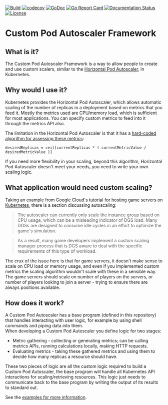 [![Build](https://github.com/jthomperoo/custom-pod-autoscaler/workflows/main/badge.svg)](https://github.com/jthomperoo/custom-pod-autoscaler/actions)
[![codecov](https://codecov.io/gh/jthomperoo/custom-pod-autoscaler/branch/master/graph/badge.svg)](https://codecov.io/gh/jthomperoo/custom-pod-autoscaler)
[![GoDoc](https://godoc.org/github.com/jthomperoo/custom-pod-autoscaler?status.svg)](https://godoc.org/github.com/jthomperoo/custom-pod-autoscaler)
[![Go Report Card](https://goreportcard.com/badge/github.com/jthomperoo/custom-pod-autoscaler)](https://goreportcard.com/report/github.com/jthomperoo/custom-pod-autoscaler)
[![Documentation Status](https://readthedocs.org/projects/custom-pod-autoscaler/badge/?version=latest)](https://custom-pod-autoscaler.readthedocs.io/en/latest/?badge=latest)
[![License](http://img.shields.io/:license-apache-blue.svg)](http://www.apache.org/licenses/LICENSE-2.0.html)

# Custom Pod Autoscaler Framework

## What is it?
The Custom Pod Autoscaler Framework is a way to allow people to create and use custom scalers, similar to the [Horizontal Pod Autoscaler](https://kubernetes.io/docs/tasks/run-application/horizontal-pod-autoscale/), in Kubernetes.

## Why would I use it?
Kubernetes provides the Horizontal Pod Autoscaler, which allows automatic scaling of the number of replicas in a deployment based on metrics that you feed it. Mostly the metrics used are CPU/memory load, which is sufficient for most applications. You can specify custom metrics to feed into it through the metrics API also.  

The limitation in the Horizontal Pod Autoscaler is that it has a [hard-coded algorithm for assessing these metrics](https://kubernetes.io/docs/tasks/run-application/horizontal-pod-autoscale/#algorithm-details):
```
desiredReplicas = ceil[currentReplicas * ( currentMetricValue / desiredMetricValue )]
```
If you need more flexibility in your scaling, beyond this algorithm, Horizontal Pod Autoscaler doesn't meet your needs, you need to write your own scaling logic.  

## What application would need custom scaling?

Taking an example from [Google Cloud's tutorial for hosting game servers on Kubernetes](https://cloud.google.com/solutions/gaming/running-dedicated-game-servers-in-kubernetes-engine), there is a section discussing autoscaling:
> The autoscaler can currently only scale the instance group based on CPU usage, which can be a misleading indicator of DGS load. Many DGSs are designed to consume idle cycles in an effort to optimize the game's simulation.

> As a result, many game developers implement a custom scaling manager process that is DGS aware to deal with the specific requirements of this type of workload.

The crux of the issue here is that for game servers, it doesn't make sense to scale on CPU load or memory usage, and even if you implemented custom metrics the scaling algorithm wouldn't scale with these in a sensible way. The game servers should scale on number of players on the servers, or number of players looking to join a server - trying to ensure there are always positions available.

## How does it work?
A Custom Pod Autoscaler has a base program (defined in this repository) that handles interacting with user logic, for example by using shell commands and piping data into them.  
When developing a Custom Pod Autoscaler you define logic for two stages:

* Metric gathering - collecting or generating metrics; can be calling metrics APIs, running calculations locally, making HTTP requests.
* Evaluating metrics - taking these gathered metrics and using them to decide how many replicas a resource should have.

These two pieces of logic are all the custom logic required to build a Custom Pod Autoscaler, the base program will handle all Kubernetes API interactions for scaling/retrieving resources. This logic just needs to communicate back to the base program by writing the output of its results to standard out.

See the [examples for more information](https://github.com/jthomperoo/custom-pod-autoscaler/tree/master/example).
